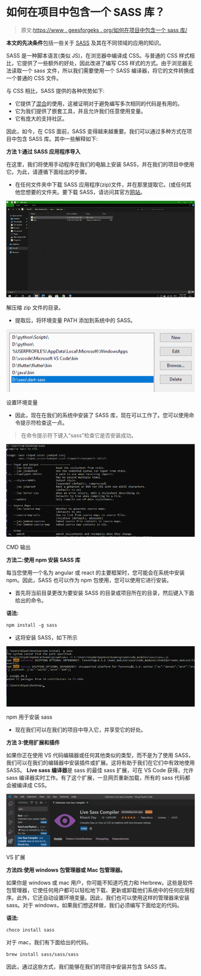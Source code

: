 # 如何在项目中包含一个 SASS 库？

> 原文:[https://www . geesforgeks . org/如何在项目中包含一个 sass 库/](https://www.geeksforgeeks.org/how-to-include-a-sass-library-in-project/)

**本文的先决条件**包括一些关于 [SASS](https://www.geeksforgeeks.org/sass-introduction/) 及其在不同领域的应用的知识。

SASS 是一种脚本语言(类似 JS)，在浏览器中编译成 CSS。与普通的 CSS 样式相比，它提供了一些额外的好处，因此改进了编写 CSS 样式的方式。由于浏览器无法读取一个 sass 文件，所以我们需要使用一个 SASS 编译器，将它的文件转换成一个普通的 CSS 文件。

与 CSS 相比，SASS 提供的各种优势如下:

*   它提供了[混合](https://www.geeksforgeeks.org/how-to-create-optional-arguments-for-a-sass-mixin/)的使用，这被证明对于避免编写多次相同的代码是有用的。
*   它为我们提供了嵌套工具，并且允许我们任意使用变量。
*   它有庞大的支持社区。

因此，如今，在 CSS 面前，SASS 变得越来越重要。我们可以通过多种方式在项目中包含 SASS 库。其中一些解释如下:

**方法 1:通过 SASS 应用程序导入**

在这里，我们将使用手动程序在我们的电脑上安装 SASS，并在我们的项目中使用它。为此，请遵循下面给出的步骤。

*   在任何文件夹中下载 SASS 应用程序(zip)文件，并在那里提取它。(或任何其他您想要的文件夹。要下载 SASS，请访问其官方[网站](https://sass-lang.com/install)。

![](img/433c84cb3ab8e80b426613bb39fcf8e4.png)

解压缩 zip 文件的目录。

*   提取后，将环境变量 PATH 添加到系统中的 SASS。

![](img/02d04f565624370e7c18f571d25ca1e5.png)

设置环境变量

*   因此，现在在我们的系统中安装了 SASS 库，现在可以工作了。您可以使用命令提示符检查这一点。

> 在命令提示符下键入“sass”检查它是否安装成功。

![](img/4d6d4327da1fa455c0c883810cef8070.png)

CMD 输出

**方法二:使用 npm 安装 SASS 库**

每当您使用一个名为 angular 或 react 的主要框架时，您可能会在系统中安装 npm。因此，SASS 也可以作为 npm 包使用，您可以使用它进行安装。

*   首先将当前目录更改为要安装 SASS 的目录或项目所在的目录，然后键入下面给出的命令。

**语法:**

```css
npm install -g sass
```

*   这将安装 SASS，如下所示

![](img/078bd32fe15fc0adcc01c9d6c20c5f70.png)

npm 用于安装 sass

*   现在我们可以在我们的项目中导入它，并享受它的好处。

**方法 3:使用扩展和插件**

如果你正在使用 VS 代码编辑器或任何其他类似的类型，而不是为了使用 SASS，我们可以在我们的编辑器中安装插件或扩展。这将有助于我们在它们中有效地使用 SASS。 **Live sass 编译器**是 sass 的最佳 sass 扩展，可在 VS Code 获得，允许 sass 编译器实时工作。有了这个扩展，一旦网页重新加载，所有的 sass 代码都会被编译成 CSS。

![](img/937873e0873032def90cc17988b42d6a.png)

VS 扩展

**方法四:使用 windows 包管理器或 Mac 包管理器。**

如果你是 windows 或 mac 用户，你可能不知道巧克力和 Herbrew。这些是软件包管理器，它使任何用户都可以轻松地下载、更新或卸载他们系统中的任何应用程序。此外，它还自动设置环境变量。因此，我们也可以使用这样的管理器来安装 sass。对于 windows，如果我们想这样做，我们必须编写下面给定的代码。

**语法:**

```css
choco install sass
```

对于 mac，我们有下面给出的代码。

```css
brew install sass/sass/sass
```

因此，通过这些方式，我们能够在我们的项目中安装并包含 SASS 库。